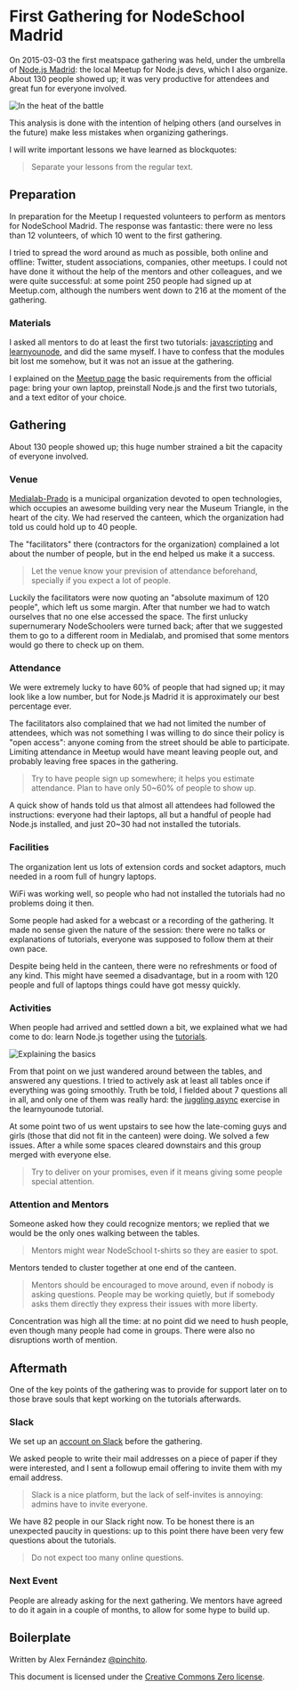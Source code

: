 # First Gathering for NodeSchool Madrid

On 2015-03-03 the first meatspace gathering was held,
under the umbrella of [Node.js Madrid](http://www.meetup.com/Node-js-Madrid/):
the local Meetup for Node.js devs,
which I also organize.
About 130 people showed up;
it was very productive for attendees and great fun for everyone involved.

![In the heat of the battle](https://raw.githubusercontent.com/nodeschool/madrid/master/img/tables.jpg)

This analysis is done with the intention of helping others (and ourselves in the future)
make less mistakes when organizing gatherings.

I will write important lessons we have learned as blockquotes:

> Separate your lessons from the regular text.

## Preparation

In preparation for the Meetup I requested volunteers to perform as mentors
for NodeSchool Madrid.
The response was fantastic: there were no less than 12 volunteers,
of which 10 went to the first gathering.

I tried to spread the word around as much as possible, both online and offline:
Twitter, student associations, companies, other meetups.
I could not have done it without the help of the mentors and other colleagues,
and we were quite successful:
at some point 250 people had signed up at Meetup.com, although the numbers
went down to 216 at the moment of the gathering.

### Materials

I asked all mentors to do at least the first two tutorials:
[javascripting](https://github.com/sethvincent/javascripting)
and [learnyounode](https://github.com/rvagg/learnyounode),
and did the same myself.
I have to confess that the modules bit lost me somehow,
but it was not an issue at the gathering.

I explained on the [Meetup page](http://www.meetup.com/Node-js-Madrid/events/220356931/)
the basic requirements from the official page:
bring your own laptop,
preinstall Node.js and the first two tutorials,
and a text editor of your choice.

## Gathering

About 130 people showed up;
this huge number strained a bit the capacity of everyone involved.

### Venue

[Medialab-Prado](http://medialab-prado.es/) is a municipal organization devoted to open technologies,
which occupies an awesome building very near the Museum Triangle,
in the heart of the city. We had reserved the canteen,
which the organization had told us could hold up to 40 people.

The "facilitators" there (contractors for the organization)
complained a lot about the number of people,
but in the end helped us make it a success.

> Let the venue know your prevision of attendance beforehand,
> specially if you expect a lot of people.

Luckily the facilitators were now quoting an "absolute maximum of 120 people",
which left us some margin.
After that number we had to watch ourselves that no one else accessed the space.
The first unlucky supernumerary NodeSchoolers were turned back;
after that we suggested them to go to a different room in Medialab,
and promised that some mentors would go there to check up on them.

### Attendance

We were extremely lucky to have 60% of people that had signed up;
it may look like a low number, but for Node.js Madrid it is approximately
our best percentage ever.

The facilitators also complained that we had not limited the number of attendees,
which was not something I was willing to do since their policy is
"open access":
anyone coming from the street should be able to participate.
Limiting attendance in Meetup would have meant leaving people out,
and probably leaving free spaces in the gathering.

> Try to have people sign up somewhere; it helps you estimate attendance.
> Plan to have only 50~60% of people to show up.

A quick show of hands told us that almost all attendees had followed the instructions:
everyone had their laptops, all but a handful of people had Node.js installed,
and just 20~30 had not installed the tutorials.

### Facilities

The organization lent us lots of extension cords and socket adaptors,
much needed in a room full of hungry laptops.

WiFi was working well, so people who had not installed the tutorials had no problems
doing it then.

Some people had asked for a webcast or a recording of the gathering.
It made no sense given the nature of the session:
there were no talks or explanations of tutorials,
everyone was supposed to follow them at their own pace.

Despite being held in the canteen, there were no refreshments or food of any kind.
This might have seemed a disadvantage,
but in a room with 120 people and full of laptops things could have got messy quickly.

### Activities

When people had arrived and settled down a bit, we explained what we had come to do:
learn Node.js together using the [tutorials](http://nodeschool.io/#workshopper-list).

![Explaining the basics](https://raw.githubusercontent.com/nodeschool/madrid/master/img/nodeschool-start.jpeg)

From that point on we just wandered around between the tables, and answered any questions.
I tried to actively ask at least all tables once if everything was going smoothly.
Truth be told, I fielded about 7 questions all in all,
and only one of them was really hard:
the [juggling async](https://github.com/rvagg/learnyounode/blob/master/exercises/juggling_async/problem.md)
exercise in the learnyounode tutorial.

At some point two of us went upstairs to see how the late-coming guys and girls
(those that did not fit in the canteen) were doing. We solved a few issues.
After a while some spaces cleared downstairs and this group merged with everyone else.

> Try to deliver on your promises, even if it means giving some people special attention.

### Attention and Mentors

Someone asked how they could recognize mentors; we replied that we would be
the only ones walking between the tables.

> Mentors might wear NodeSchool t-shirts so they are easier to spot.

Mentors tended to cluster together at one end of the canteen.

> Mentors should be encouraged to move around, even if nobody is asking questions.
> People may be working quietly, but if somebody asks them directly
> they express their issues with more liberty.

Concentration was high all the time: at no point did we need to hush people,
even though many people had come in groups.
There were also no disruptions worth of mention.

## Aftermath

One of the key points of the gathering was to provide for support later on
to those brave souls that kept working on the tutorials afterwards.

### Slack

We set up an [account on Slack](https://nodeschoolmadrid.slack.com/) before the gathering.

We asked people to write their mail addresses on a piece of paper if they were interested,
and I sent a followup email offering to invite them with my email address.

> Slack is a nice platform, but the lack of self-invites is annoying:
> admins have to invite everyone.

We have 82 people in our Slack right now.
To be honest there is an unexpected paucity in questions:
up to this point there have been very few questions about the tutorials.

> Do not expect too many online questions.

### Next Event

People are already asking for the next gathering. We mentors have agreed
to do it again in a couple of months, to allow for some hype to build up.

## Boilerplate

Written by Alex Fernández [@pinchito](https://twitter.com/pinchito).

This document is licensed under the
[Creative Commons Zero license](http://creativecommons.org/publicdomain/zero/1.0/).

